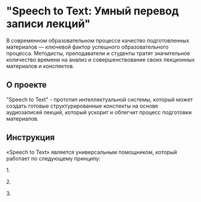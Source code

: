 
# "Speech to Text: Умный перевод записи лекций"

<p> В современном образовательном процессе качество подготовленных материалов — ключевой фактор успешного образовательного процесса. Методисты, преподаватели и студенты тратят значительное количество времени на анализ и совершенствование своих лекционных материалов и конспектов.</p>

## О проекте 
<p> "Speech to Text" - прототип интеллектуальной системы, который может создать готовые структурированные конспекты на основе аудиозаписей лекций, который ускорит и облегчит процесс подготовки материалов.  </p>

## Инструкция
<p> «Speech to Text» является универсальным помощником, который работает по следующему принципу:
<p>
    1.
</p>
<p>
    2.
</p>
    3.
</p>

